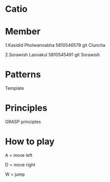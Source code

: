 # Catio

# Member
1.Kasidid  Pholwannabha 5810546579 git Clunctia

2.Sorawish Laovakul     5810545491 git Sorawish

# Patterns
Template

# Principles
GRASP principles

# How to play 
A = move left

D = move right

W = jump



